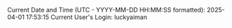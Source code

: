Current Date and Time (UTC - YYYY-MM-DD HH:MM:SS formatted): 2025-04-01 17:53:15
Current User's Login: luckyaiman
